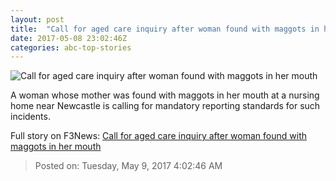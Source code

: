```yaml
---
layout: post
title:  "Call for aged care inquiry after woman found with maggots in her mouth"
date: 2017-05-08 23:02:46Z
categories: abc-top-stories
---
```


![Call for aged care inquiry after woman found with maggots in her mouth](http://www.abc.net.au/news/image/8509204-1x1-700x700.jpg)

A woman whose mother was found with maggots in her mouth at a nursing home near Newcastle is calling for mandatory reporting standards for such incidents.


Full story on F3News: [Call for aged care inquiry after woman found with maggots in her mouth](http://www.f3nws.com/n/nYPBAD)

> Posted on: Tuesday, May 9, 2017 4:02:46 AM

